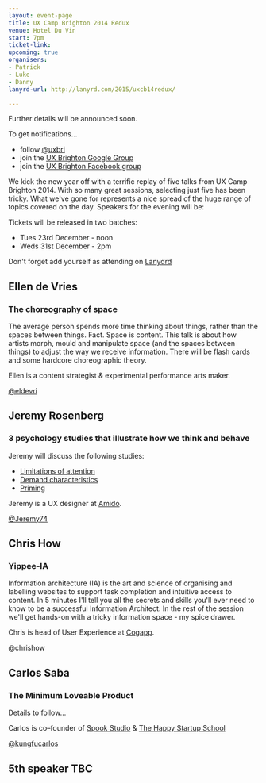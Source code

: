```yaml
---
layout: event-page  
title: UX Camp Brighton 2014 Redux
venue: Hotel Du Vin
start: 7pm
ticket-link: 
upcoming: true
organisers:
- Patrick
- Luke
- Danny
lanyrd-url: http://lanyrd.com/2015/uxcb14redux/

---
```


Further details will be announced soon.

To get notifications…

- follow [@uxbri](http://twitter.com/uxbri "UX Brighton on Twitter")
- join the [UX Brighton Google Group](https://groups.google.com/forum/#!forum/uxbri "")
- join the [UX Brighton Facebook group](https://www.facebook.com/groups/39816847256/ "")

We kick the new year off with a terrific replay of five talks from UX Camp Brighton 2014. With so many great sessions, selecting just five has been tricky. What we've gone for represents a nice spread of the huge range of topics covered on the day. Speakers for the evening will be:

Tickets will be released in two batches:
- Tues 23rd December - noon 
- Weds 31st December - 2pm

Don't forget add yourself as attending on [Lanydrd](http://lanyrd.com/2015/uxcb14redux/ "")

## Ellen de Vries

### The choreography of space

The average person spends more time thinking about things, rather than the spaces between things. Fact. Space is content. This talk is about how artists morph, mould and manipulate space (and the spaces between things) to adjust the way we receive information. There will be flash cards and some hardcore choreographic theory.

Ellen is a content strategist & experimental performance arts maker.

[@eldevri](http://twitter.com/eldevri "")

## Jeremy Rosenberg

### 3 psychology studies that illustrate how we think and behave

Jeremy will discuss the following studies:

- [Limitations of attention](http://link.springer.com/article/10.3758/BF03214339 "")
- [Demand characteristics](http://www.psych.upenn.edu/history/orne/orne1962amerpsychol776783.html "")
- [Priming](http://www.epjournal.net/articles/human-vocabulary-use-as-display/ "")

Jeremy is a UX designer at [Amido](http://www.amido.com/ "").

[@Jeremy74](http://twitter.com/Jeremy74 "")

## Chris How 

### Yippee-IA

Information architecture (IA) is the art and science of organising and labelling websites to support task completion and intuitive access to content. In 5 minutes I'll tell you all the secrets and skills you'll ever need to know to be a successful Information Architect. In the rest of the session we'll get hands-on with a tricky information space - my spice drawer. 

Chris is head of User Experience at [Cogapp](http://www.cogapp.com/ "").

@chrishow

## Carlos Saba

### The Minimum Loveable Product

Details to follow…

Carlos is co–founder of [Spook Studio](http://www.spookstudio.com/ "") & [The Happy Startup School](http://thehappystartupschool.com/ "")

[@kungfucarlos](http://twitter.com/kungfucarlos "")

## 5th speaker TBC